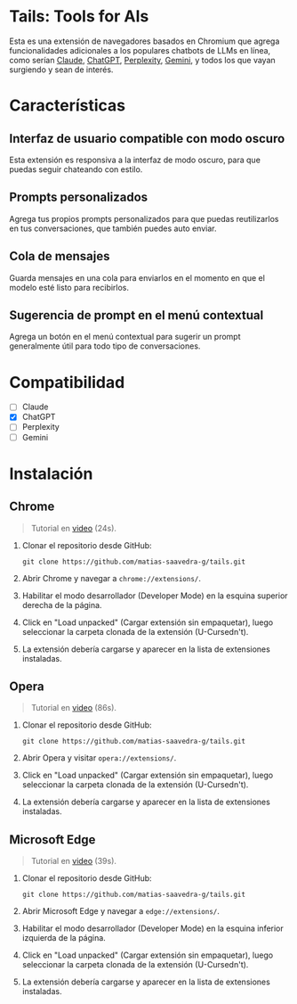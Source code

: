 # Tails: Tools for AIs

Esta es una extensión de navegadores basados en Chromium que agrega funcionalidades adicionales a los populares chatbots de LLMs en línea, como serían [Claude](claude.ai), [ChatGPT](chat.com), [Perplexity](perplexity.ai), [Gemini](gemini.google.com), y todos los que vayan surgiendo y sean de interés.

# Características

## Interfaz de usuario compatible con modo oscuro

Esta extensión es responsiva a la interfaz de modo oscuro, para que puedas seguir chateando con estilo.

## Prompts personalizados

Agrega tus propios prompts personalizados para que puedas reutilizarlos en tus conversaciones, que también puedes auto enviar.

## Cola de mensajes

Guarda mensajes en una cola para enviarlos en el momento en que el modelo esté listo para recibirlos.

## Sugerencia de prompt en el menú contextual

Agrega un botón en el menú contextual para sugerir un prompt generalmente útil para todo tipo de conversaciones.

# Compatibilidad

- [ ] Claude
- [X] ChatGPT
- [ ] Perplexity
- [ ] Gemini

# Instalación

## Chrome

> Tutorial en [video](https://www.youtube.com/watch?v=oswjtLwCUqg) (24s).

1. Clonar el repositorio desde GitHub:
   ```
   git clone https://github.com/matias-saavedra-g/tails.git
   ```

2. Abrir Chrome y navegar a `chrome://extensions/`.

3. Habilitar el modo desarrollador (Developer Mode) en la esquina superior derecha de la página.

4. Click en "Load unpacked" (Cargar extensión sin empaquetar), luego seleccionar la carpeta clonada de la extensión (U-Cursedn't).

5. La extensión debería cargarse y aparecer en la lista de extensiones instaladas.

## Opera

> Tutorial en [video](https://www.youtube.com/watch?v=5X9wGp3kWwA) (86s).

1. Clonar el repositorio desde GitHub:
   ```
   git clone https://github.com/matias-saavedra-g/tails.git
   ```

2. Abrir Opera y visitar `opera://extensions/`.

3. Click en "Load unpacked" (Cargar extensión sin empaquetar), luego seleccionar la carpeta clonada de la extensión (U-Cursedn't).

4. La extensión debería cargarse y aparecer en la lista de extensiones instaladas.

## Microsoft Edge

> Tutorial en [video](https://www.youtube.com/watch?v=ruMPPADElqU) (39s).

1. Clonar el repositorio desde GitHub:
   ```
   git clone https://github.com/matias-saavedra-g/tails.git
   ```

2. Abrir Microsoft Edge y navegar a `edge://extensions/`.

3. Habilitar el modo desarrollador (Developer Mode) en la esquina inferior izquierda de la página.

4. Click en "Load unpacked" (Cargar extensión sin empaquetar), luego seleccionar la carpeta clonada de la extensión (U-Cursedn't).

5. La extensión debería cargarse y aparecer en la lista de extensiones instaladas.
